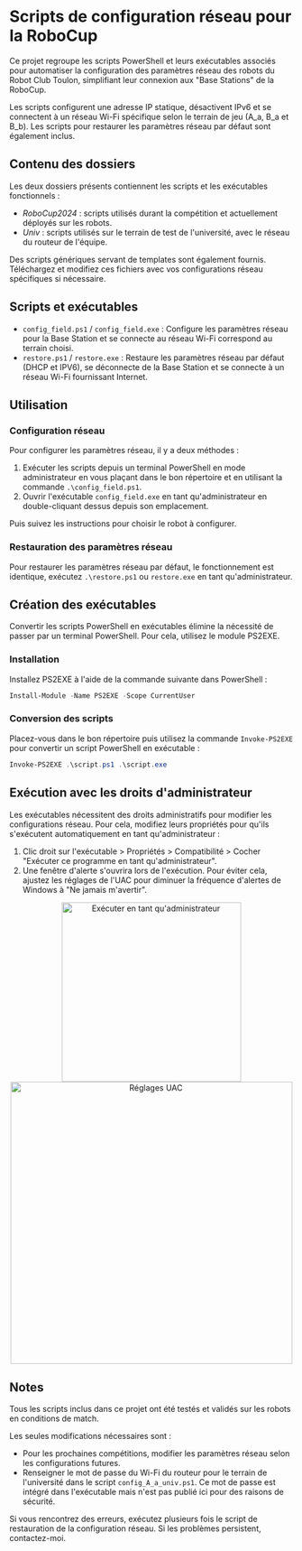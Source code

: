 
# Scripts de configuration réseau pour la RoboCup

Ce projet regroupe les scripts PowerShell et leurs exécutables associés pour automatiser la configuration des paramètres réseau des robots du Robot Club Toulon, simplifiant leur connexion aux "Base Stations" de la RoboCup. 

Les scripts configurent une adresse IP statique, désactivent IPv6 et se connectent à un réseau Wi-Fi spécifique selon le terrain de jeu (A_a, B_a et B_b). Les scripts pour restaurer les paramètres réseau par défaut sont également inclus.

## Contenu des dossiers

Les deux dossiers présents contiennent les scripts et les exécutables fonctionnels :

- *RoboCup2024* : scripts utilisés durant la compétition et actuellement déployés sur les robots.
- *Univ* : scripts utilisés sur le terrain de test de l'université, avec le réseau du routeur de l'équipe.

Des scripts génériques servant de templates sont également fournis. Téléchargez et modifiez ces fichiers avec vos configurations réseau spécifiques si nécessaire.

## Scripts et exécutables

- `config_field.ps1` / `config_field.exe` : Configure les paramètres réseau pour la Base Station et se connecte au réseau Wi-Fi correspond au terrain choisi.
- `restore.ps1` / `restore.exe` : Restaure les paramètres réseau par défaut (DHCP et IPV6), se déconnecte de la Base Station et se connecte à un réseau Wi-Fi fournissant Internet.

## Utilisation

### Configuration réseau

Pour configurer les paramètres réseau, il y a deux méthodes : 
1. Exécuter les scripts depuis un terminal PowerShell en mode administrateur en vous plaçant dans le bon répertoire et en utilisant la commande `.\config_field.ps1`.
2. Ouvrir l'exécutable `config_field.exe` en tant qu'administrateur en double-cliquant dessus depuis son emplacement.
   
Puis suivez les instructions pour choisir le robot à configurer.

### Restauration des paramètres réseau

Pour restaurer les paramètres réseau par défaut, le fonctionnement est identique, exécutez `.\restore.ps1` ou `restore.exe` en tant qu'administrateur.

## Création des exécutables

Convertir les scripts PowerShell en exécutables élimine la nécessité de passer par un terminal PowerShell. Pour cela, utilisez le module PS2EXE.

### Installation

Installez PS2EXE à l'aide de la commande suivante dans PowerShell :

```powershell
Install-Module -Name PS2EXE -Scope CurrentUser
```

### Conversion des scripts

Placez-vous dans le bon répertoire puis utilisez la commande `Invoke-PS2EXE` pour convertir un script PowerShell en exécutable :

```powershell
Invoke-PS2EXE .\script.ps1 .\script.exe
```

## Exécution avec les droits d'administrateur

Les exécutables nécessitent des droits administratifs pour modifier les configurations réseau. Pour cela, modifiez leurs propriétés pour qu'ils s'exécutent automatiquement en tant qu'administrateur :

1. Clic droit sur l'exécutable > Propriétés > Compatibilité > Cocher "Exécuter ce programme en tant qu'administrateur".
2. Une fenêtre d'alerte s'ouvrira lors de l'exécution. Pour éviter cela, ajustez les réglages de l'UAC pour diminuer la fréquence d'alertes de Windows à "Ne jamais m'avertir".
   
<div align="center">
   <img src="https://github.com/user-attachments/assets/fe8521ef-b7d5-4013-a71b-90f2dec91464" alt="Exécuter en tant qu'administrateur" width="318">
   <img src="https://github.com/user-attachments/assets/9628c73a-cd49-4b41-ab9f-7575b27ec012" alt="Réglages UAC" width="500">
</div>

## Notes

Tous les scripts inclus dans ce projet ont été testés et validés sur les robots en conditions de match.

Les seules modifications nécessaires sont :
- Pour les prochaines compétitions, modifier les paramètres réseau selon les configurations futures.
- Renseigner le mot de passe du Wi-Fi du routeur pour le terrain de l'université dans le script `config_A_a_univ.ps1`. Ce mot de passe est intégré dans l'exécutable mais n'est pas publié ici pour des raisons de sécurité.

Si vous rencontrez des erreurs, exécutez plusieurs fois le script de restauration de la configuration réseau. Si les problèmes persistent, contactez-moi.
